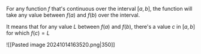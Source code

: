  For any function $f$ that's continuous over the interval $[a,b]$, the function will take any value between $f(a)$ and $f(b)$ over the interval.

It means that for any value $L$ between $f(a)$ and $f(b)$, there's a value $c$ in $[a,b]$ for which $f(c) = L$

![[Pasted image 20241014163520.png|350]]
